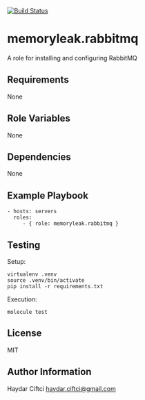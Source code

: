 [![Build Status](https://api.travis-ci.org/memoryleak/ansible-role-template.svg?branch=master)](https://travis-ci.org/memoryleak/ansible-role-template)

memoryleak.rabbitmq
===================

A role for installing and configuring RabbitMQ

Requirements
------------

None

Role Variables
--------------

None

Dependencies
------------

None

Example Playbook
----------------

    - hosts: servers
      roles:
         - { role: memoryleak.rabbitmq }

Testing
-------

Setup:

    virtualenv .venv
    source .venv/bin/activate
    pip install -r requirements.txt

Execution:
	
	molecule test

License
-------

MIT

Author Information
------------------

Haydar Ciftci <haydar.ciftci@gmail.com>